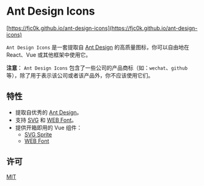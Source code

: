 # Ant Design Icons

[https://fjc0k.github.io/ant-design-icons](https://fjc0k.github.io/ant-design-icons)

`Ant Design Icons` 是一套提取自 [Ant Design](https://ant.design) 的高质量图标，你可以自由地在 React、Vue 或其他框架中使用它。

__注意__： `Ant Design Icons` 包含了一些公司的产品商标（如：`wechat`、`github` 等），除了用于表示该公司或者该产品外，你不应该使用它们。

## 特性

- 提取自优秀的 [Ant Design](https://ant.design)。
- 支持 [SVG](http://todo) 和 [WEB Font](http://todo)。
- 提供开箱即用的 Vue 组件：
  - [SVG Sprite](http://todo)
  - [WEB Font](http://todo)

## 许可

[MIT](./LICENSE)

